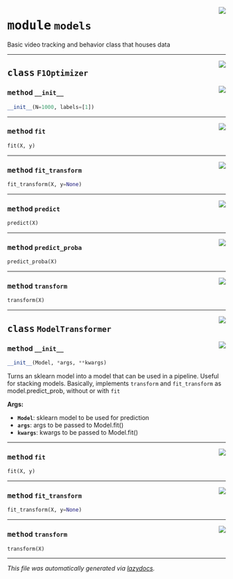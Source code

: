 <!-- markdownlint-disable -->

<a href="https://github.com/benlansdell/ethome/blob/master/ethome/models.py#L0"><img align="right" style="float:right;" src="https://img.shields.io/badge/-source-cccccc?style=flat-square"></a>

# <kbd>module</kbd> `models`
Basic video tracking and behavior class that houses data  



---

<a href="https://github.com/benlansdell/ethome/blob/master/ethome/models.py#L66"><img align="right" style="float:right;" src="https://img.shields.io/badge/-source-cccccc?style=flat-square"></a>

## <kbd>class</kbd> `F1Optimizer`




<a href="https://github.com/benlansdell/ethome/blob/master/ethome/models.py#L67"><img align="right" style="float:right;" src="https://img.shields.io/badge/-source-cccccc?style=flat-square"></a>

### <kbd>method</kbd> `__init__`

```python
__init__(N=1000, labels=[1])
```








---

<a href="https://github.com/benlansdell/ethome/blob/master/ethome/models.py#L71"><img align="right" style="float:right;" src="https://img.shields.io/badge/-source-cccccc?style=flat-square"></a>

### <kbd>method</kbd> `fit`

```python
fit(X, y)
```





---

<a href="https://github.com/benlansdell/ethome/blob/master/ethome/models.py#L99"><img align="right" style="float:right;" src="https://img.shields.io/badge/-source-cccccc?style=flat-square"></a>

### <kbd>method</kbd> `fit_transform`

```python
fit_transform(X, y=None)
```





---

<a href="https://github.com/benlansdell/ethome/blob/master/ethome/models.py#L90"><img align="right" style="float:right;" src="https://img.shields.io/badge/-source-cccccc?style=flat-square"></a>

### <kbd>method</kbd> `predict`

```python
predict(X)
```





---

<a href="https://github.com/benlansdell/ethome/blob/master/ethome/models.py#L93"><img align="right" style="float:right;" src="https://img.shields.io/badge/-source-cccccc?style=flat-square"></a>

### <kbd>method</kbd> `predict_proba`

```python
predict_proba(X)
```





---

<a href="https://github.com/benlansdell/ethome/blob/master/ethome/models.py#L96"><img align="right" style="float:right;" src="https://img.shields.io/badge/-source-cccccc?style=flat-square"></a>

### <kbd>method</kbd> `transform`

```python
transform(X)
```






---

<a href="https://github.com/benlansdell/ethome/blob/master/ethome/models.py#L103"><img align="right" style="float:right;" src="https://img.shields.io/badge/-source-cccccc?style=flat-square"></a>

## <kbd>class</kbd> `ModelTransformer`




<a href="https://github.com/benlansdell/ethome/blob/master/ethome/models.py#L104"><img align="right" style="float:right;" src="https://img.shields.io/badge/-source-cccccc?style=flat-square"></a>

### <kbd>method</kbd> `__init__`

```python
__init__(Model, *args, **kwargs)
```

Turns an sklearn model into a model that can be used in a pipeline. Useful for stacking models. Basically, implements `transform` and `fit_transform` as model.predict_prob, without or with `fit` 



**Args:**
 
 - <b>`Model`</b>:  sklearn model to be used for prediction 
 - <b>`args`</b>:  args to be passed to Model.fit() 
 - <b>`kwargs`</b>:  kwargs to be passed to Model.fit() 




---

<a href="https://github.com/benlansdell/ethome/blob/master/ethome/models.py#L114"><img align="right" style="float:right;" src="https://img.shields.io/badge/-source-cccccc?style=flat-square"></a>

### <kbd>method</kbd> `fit`

```python
fit(X, y)
```





---

<a href="https://github.com/benlansdell/ethome/blob/master/ethome/models.py#L120"><img align="right" style="float:right;" src="https://img.shields.io/badge/-source-cccccc?style=flat-square"></a>

### <kbd>method</kbd> `fit_transform`

```python
fit_transform(X, y=None)
```





---

<a href="https://github.com/benlansdell/ethome/blob/master/ethome/models.py#L117"><img align="right" style="float:right;" src="https://img.shields.io/badge/-source-cccccc?style=flat-square"></a>

### <kbd>method</kbd> `transform`

```python
transform(X)
```








---

_This file was automatically generated via [lazydocs](https://github.com/ml-tooling/lazydocs)._
